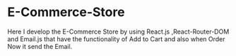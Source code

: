 # E-Commerce-Store
Here I develop the E-Commerce Store by using React.js ,React-Router-DOM and Email.js that have the functionality of Add to Cart and also when Order Now it send the Email.

